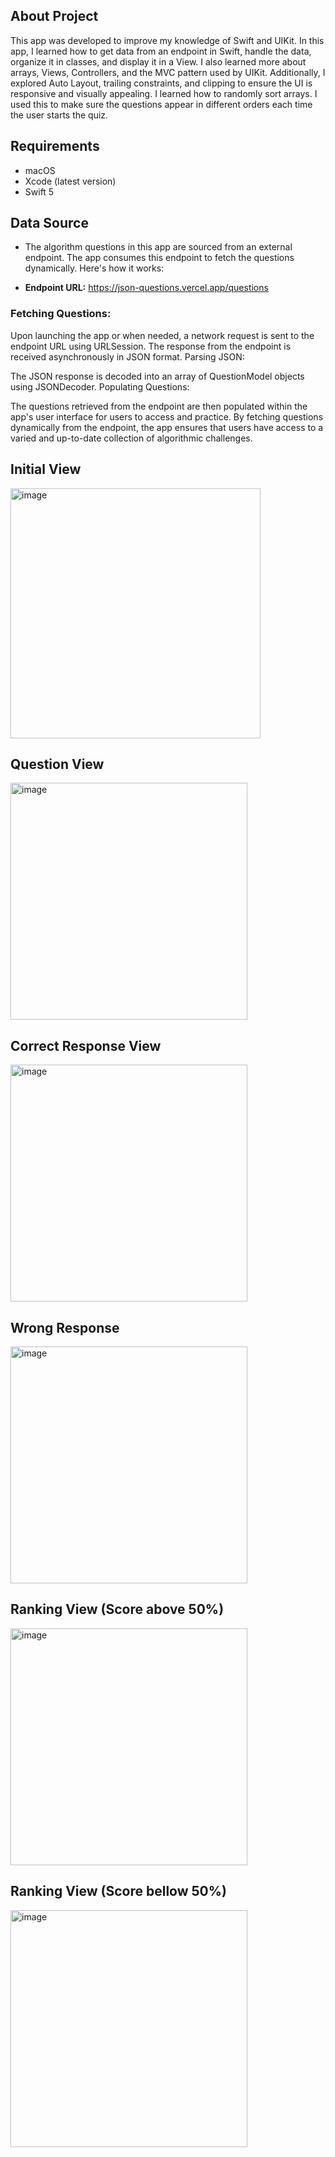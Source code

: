 About Project
---
This app was developed to improve my knowledge of Swift and UIKit. In this app, I learned how to get data from an endpoint in Swift, handle the data, organize it in classes, and display it in a View. I also learned more about arrays, Views, Controllers, and the MVC pattern used by UIKit. Additionally, I explored Auto Layout, trailing constraints, and clipping to ensure the UI is responsive and visually appealing. I learned how to randomly sort arrays. I used this to make sure the questions appear in different orders each time the user starts the quiz.

Requirements
---
- macOS
- Xcode (latest version)
- Swift 5

Data Source
---
- The algorithm questions in this app are sourced from an external endpoint. The app consumes this endpoint to fetch the questions dynamically. Here's how it works:

- **Endpoint URL:**  https://json-questions.vercel.app/questions

### Fetching Questions:

Upon launching the app or when needed, a network request is sent to the endpoint URL using URLSession.
The response from the endpoint is received asynchronously in JSON format.
Parsing JSON:

The JSON response is decoded into an array of QuestionModel objects using JSONDecoder.
Populating Questions:

The questions retrieved from the endpoint are then populated within the app's user interface for users to access and practice.
By fetching questions dynamically from the endpoint, the app ensures that users have access to a varied and up-to-date collection of algorithmic challenges.

Initial View
---
<img width="400" alt="image" src="https://github.com/aduartee/quizDev/assets/103082913/95274b5b-8dac-4a5e-8d03-a3d221cb71fc">

Question View
---
<img width="379" alt="image" src="https://github.com/aduartee/quizDev/assets/103082913/463d04a4-528d-4172-89e7-0a5bf8421145">

Correct Response View
---
<img width="379" alt="image" src="https://github.com/aduartee/quizDev/assets/103082913/4bae347d-f58b-4e6e-b7b5-0bf7adb351cb">

Wrong Response
---
<img width="379" alt="image" src="https://github.com/aduartee/quizDev/assets/103082913/23a87ffa-969b-47be-a004-6f8413bea907">

Ranking View (Score above 50%)
---
<img width="379" alt="image" src="https://github.com/aduartee/quizDev/assets/103082913/95861f59-564e-44dc-b9f2-5467feb9f474">

Ranking View (Score bellow 50%)
---
<img width="379" alt="image" src="https://github.com/aduartee/quizDev/assets/103082913/6497f13c-d235-4ad3-bb7f-db7f9a756bde">




